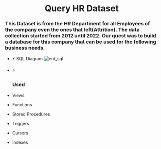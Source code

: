 <h1 align="center">Query HR Dataset</h1>
<h3> This Dataset is from the HR Department for all Employees of the company even the ones that left(Attrition). The data collection started from 2012 until 2022. Our quest was to build a database for this company that can be used for the following business needs. </h3>

- ⚡ SQL Diagram
![erd_sql](https://github.com/Kawther-Ahmed/Query-HR-Dataset/assets/60810647/527e6f70-124d-4acc-b2e4-9e2414d400d2) 

- ⚡ <h3> Used </h3>
- Views 
- Functions 
- Stored Procedures 
- Triggers 
- Cursors 
- Indexes




